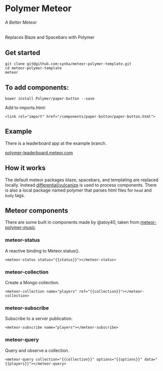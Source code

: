 # Polymer Meteor

###### A Better Meteor

Replaces Blaze and Spacebars with Polymer

## Get started

    git clone git@github.com:synka/meteor-polymer-template.git
    cd meteor-polymer-template
    meteor

## To add components:

    bower install Polymer/paper-button --save

Add to imports.html:

    <link rel="import" href="/components/paper-button/paper-button.html">

## Example

There is a leaderboard app at the example branch.

[polymer-leaderboard.meteor.com](http://polymer-leaderboard.meteor.com/)

## How it works

The default meteor packages blaze, spacebars, and templating are replaced locally. 
Instead [differential/vulcanize](https://atmospherejs.com/differential/vulcanize) 
is used to process components. There is also a local package named polymer that 
parses html files for `head` and `body` tags.

## Meteor components

There are some built in components made by @atoy40, taken from 
[meteor-polymer-music](https://github.com/atoy40/meteor-polymer-music) 

### meteor-status

A reactive binding to Meteor.status().

	<meteor-status status="{{status}}"></meteor-status>

### meteor-collection

Create a Mongo collection.

	<meteor-collection name="players" ref="{{collection}}"></meteor-collection>

### meteor-subscribe

Subscribe to a server publication.

	<meteor-subscribe name="players"></meteor-subscribe>

### meteor-query

Query and observe a collection.

	<meteor-query collection="{{collection}}" options="{{options}}" data="{{players}}"></meteor-query>
